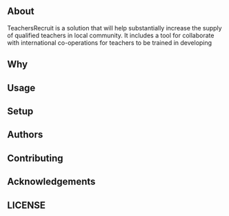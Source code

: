 

## About

TeachersRecruit is a solution that will help substantially increase the supply of qualified teachers in local community. It includes a tool for collaborate with international co-operations for teachers to be trained in developing

## Why

## Usage

## Setup

## Authors

## Contributing

## Acknowledgements

## LICENSE
